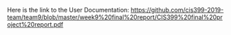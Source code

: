 Here is the link to the User Documentation: https://github.com/cis399-2019-team/team9/blob/master/week9%20final%20report/CIS399%20final%20project%20report.pdf

